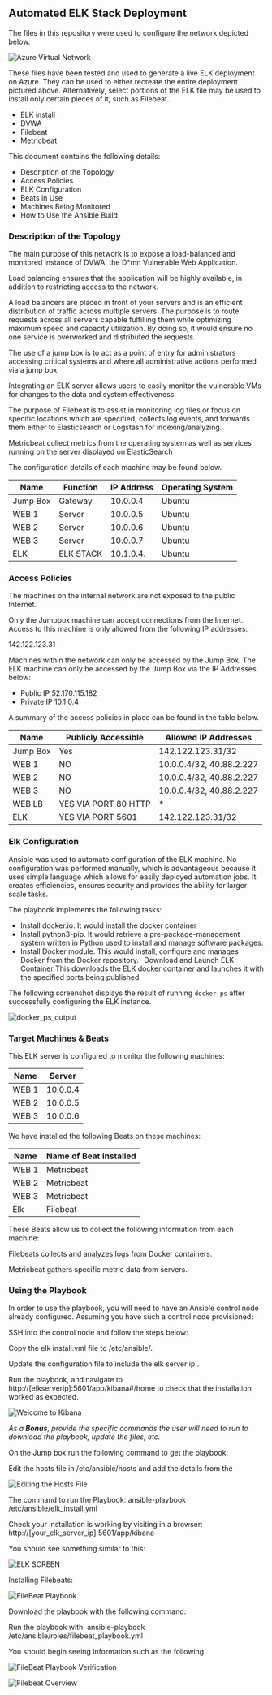## Automated ELK Stack Deployment

The files in this repository were used to configure the network depicted below.

![Azure Virtual Network](https://user-images.githubusercontent.com/84483356/134791962-3ec1c0a5-e451-431e-8210-f12ba493b39d.png)

These files have been tested and used to generate a live ELK deployment on Azure. They can be used to either recreate the entire deployment pictured above. Alternatively, select portions of the ELK file may be used to install only certain pieces of it, such as Filebeat.
                                                                                                                                                           
  * ELK install
  * DVWA
  * Filebeat
  * Metricbeat

This document contains the following details:
- Description of the Topology
- Access Policies
- ELK Configuration
- Beats in Use
- Machines Being Monitored
- How to Use the Ansible Build


### Description of the Topology

The main purpose of this network is to expose a load-balanced and monitored instance of DVWA, the D*mn Vulnerable Web Application.

Load balancing ensures that the application will be highly available, in addition to restricting access to the network.


A load balancers are placed in front of your servers and is an efficient distribution of traffic across multiple servers.  The purpose is to route requests across all servers capable fulfilling  them while optimizing maximum speed and capacity utilization. By doing so, it would ensure no one service is overworked and distributed the requests.


The use of a jump box is to act as a point of entry for administrators accessing critical systems and where all administrative actions performed via a jump box.

Integrating an ELK server allows users to easily monitor the vulnerable VMs for changes to the data and system effectiveness.


The purpose of Filebeat is to assist in monitoring log files or focus on specific locations which are specified, collects log events, and forwards them either to Elasticsearch or Logstash for indexing/analyzing.

Metricbeat collect metrics from the operating system as well as services running on the server displayed on ElasticSearch

The configuration details of each machine may be found below.


| Name     | Function | IP Address | Operating System |
|----------|----------|------------|------------------|
| Jump Box | Gateway  | 10.0.0.4   | Ubuntu           |
| WEB 1    | Server   | 10.0.0.5   | Ubuntu           |
| WEB 2    | Server   | 10.0.0.6   | Ubuntu           |
| WEB 3    | Server   | 10.0.0.7   | Ubuntu           |    
| ELK      | ELK STACK| 10.1.0.4.  | Ubuntu           |

### Access Policies

The machines on the internal network are not exposed to the public Internet. 

Only the Jumpbox machine can accept connections from the Internet. Access to this machine is only allowed from the following IP addresses:

142.122.123.31

Machines within the network can only be accessed by the Jump Box.
The ELK machine can only be accessed by the Jump Box via the IP Addresses below:
- Public IP 52.170.115.182
- Private IP 10.1.0.4

A summary of the access policies in place can be found in the table below.

| Name     | Publicly Accessible | Allowed IP Addresses     |
|----------|---------------------|--------------------------|
| Jump Box | Yes                 | 142.122.123.31/32        |
| WEB 1    | NO                  | 10.0.0.4/32, 40.88.2.227 |
| WEB 2    | NO                  | 10.0.0.4/32, 40.88.2.227 |
| WEB 3    | NO                  | 10.0.0.4/32, 40.88.2.227 |
| WEB LB   | YES VIA PORT 80 HTTP|           *              |
| ELK      | YES VIA PORT 5601   | 142.122.123.31/32        |


### Elk Configuration

Ansible was used to automate configuration of the ELK machine. No configuration was performed manually, which is advantageous because it uses simple language which allows for easily deployed automation jobs.  It creates efficiencies, ensures security and provides the ability for larger scale tasks.


The playbook implements the following tasks:

- Install docker.io.   It would install the docker container
- Install python3-pip. It would retrieve a pre-package-management system written in Python used to install and manage software packages. 
- Install Docker module. This would install, configure and manages Docker from the Docker repository.
-Download and Launch ELK Container This downloads the ELK docker container and launches it with the specified ports being published

The following screenshot displays the result of running `docker ps` after successfully configuring the ELK instance.

![docker_ps_output](https://user-images.githubusercontent.com/84483356/134792037-93bf828c-9c05-4743-90bd-f063dd8623d0.png)


### Target Machines & Beats
This ELK server is configured to monitor the following machines:

| Name  |  Server   |
|-------|-----------|
| WEB 1 | 10.0.0.4  |
| WEB 2 | 10.0.0.5  |
| WEB 3 | 10.0.0.6  |


We have installed the following Beats on these machines:

| Name  | Name of Beat installed |
|-------|------------------------|
| WEB 1 | Metricbeat             |
| WEB 2 | Metricbeat             | 
| WEB 3 | Metricbeat             |
| Elk   | Filebeat               |

These Beats allow us to collect the following information from each machine:
 
Filebeats collects and analyzes logs from Docker containers.

Metricbeat gathers specific metric data from servers.

### Using the Playbook

In order to use the playbook, you will need to have an Ansible control node already configured. Assuming you have such a control node provisioned:

SSH into the control node and follow the steps below:

Copy the elk install.yml file to /etc/ansible/.

Update the configuration file to include the elk server ip..


Run the playbook, and navigate to http://[elkserverip]:5601/app/kibana#/home to check that the installation worked as expected.

![Welcome to Kibana](https://user-images.githubusercontent.com/84483356/134792150-231598c7-94d3-44d1-9a14-6fa82b3ef32c.png)


_As a **Bonus**, provide the specific commands the user will need to run to download the playbook, update the files, etc._

On the Jump box run the following command to get the playbook: 

Edit the hosts file in /etc/ansible/hosts and add the details from the

![Editing the Hosts File](https://user-images.githubusercontent.com/84483356/134792159-8912579c-a46a-4183-b114-e83462fbffee.png)

The command to run the Playbook: ansible-playbook /etc/ansible/elk_install.yml

Check your installation is working by visiting in a browser: http://[your_elk_server_ip]:5601/app/kibana

You should see something similar to this:

![ELK SCREEN](https://user-images.githubusercontent.com/84483356/134792341-e2ff2cff-129d-44d0-a403-b1e9ee7e9127.png)

Installing Filebeats:

![FileBeat Playbook](https://user-images.githubusercontent.com/84483356/134792224-3120009d-90a7-419e-8e93-054a14a42d9a.png)


Download the playbook with the following command: 

Run the playbook with: ansible-playbook /etc/ansible/roles/filebeat_playbook.yml

You should begin seeing information such as the following


![FileBeat Playbook Verification](https://user-images.githubusercontent.com/84483356/134792236-098d72fd-06e8-4ee3-801b-0f61e1b01b18.png)


![Filebeat Overview](https://user-images.githubusercontent.com/84483356/134792244-29342873-1137-4fdf-a5bf-909799b732f8.png)


